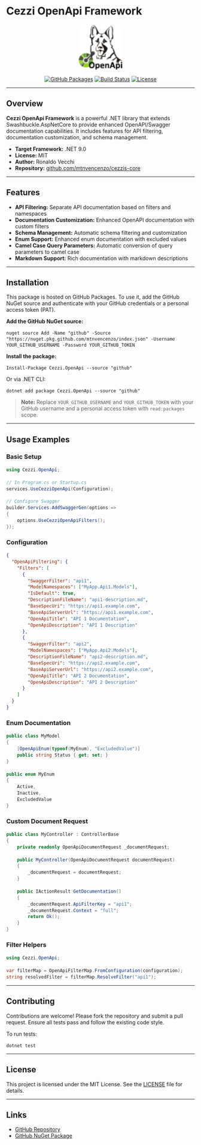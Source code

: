 # Cezzi OpenApi Framework

<p align="center">
  <img src="src/Cezzi.OpenApi/.pack/cezzi-openapi.png" alt="Cezzi OpenApi Logo" width="120" />
</p>

<p align="center">
  <a href="https://github.com/mtnvencenzo/cezzis-core/pkgs/nuget/Cezzi.OpenApi"><img src="https://img.shields.io/badge/GitHub%20Packages-Cezzi.OpenApi-blue?logo=github" alt="GitHub Packages"></a>
  <a href="https://github.com/mtnvencenzo/cezzis-core/actions/workflows/cezzi-openapi-cicd.yaml"><img src="https://github.com/mtnvencenzo/cezzis-core/actions/workflows/cezzi-openapi-cicd.yaml/badge.svg" alt="Build Status"></a>
  <a href="https://opensource.org/licenses/MIT"><img src="https://img.shields.io/badge/license-MIT-blue.svg" alt="License"></a>
</p>

---

## Overview

**Cezzi OpenApi Framework** is a powerful .NET library that extends Swashbuckle.AspNetCore to provide enhanced OpenAPI/Swagger documentation capabilities. It includes features for API filtering, documentation customization, and schema management.

- **Target Framework:** .NET 9.0
- **License:** MIT
- **Author:** Ronaldo Vecchi
- **Repository:** [github.com/mtnvencenzo/cezzis-core](https://github.com/mtnvencenzo/cezzis-core)

---

## Features

- **API Filtering:** Separate API documentation based on filters and namespaces
- **Documentation Customization:** Enhanced OpenAPI documentation with custom filters
- **Schema Management:** Automatic schema filtering and customization
- **Enum Support:** Enhanced enum documentation with excluded values
- **Camel Case Query Parameters:** Automatic conversion of query parameters to camel case
- **Markdown Support:** Rich documentation with markdown descriptions

---

## Installation

This package is hosted on GitHub Packages. To use it, add the GitHub NuGet source and authenticate with your GitHub credentials or a personal access token (PAT).

**Add the GitHub NuGet source:**

```shell
nuget source Add -Name "github" -Source "https://nuget.pkg.github.com/mtnvencenzo/index.json" -Username YOUR_GITHUB_USERNAME -Password YOUR_GITHUB_TOKEN
```

**Install the package:**

```shell
Install-Package Cezzi.OpenApi --source "github"
```

Or via .NET CLI:

```shell
dotnet add package Cezzi.OpenApi --source "github"
```

> **Note:** Replace `YOUR_GITHUB_USERNAME` and `YOUR_GITHUB_TOKEN` with your GitHub username and a personal access token with `read:packages` scope.

---

## Usage Examples

### Basic Setup
```csharp
using Cezzi.OpenApi;

// In Program.cs or Startup.cs
services.UseCezziOpenApi(Configuration);

// Configure Swagger
builder.Services.AddSwaggerGen(options =>
{
    options.UseCezziOpenApiFilters();
});
```

### Configuration
```json
{
  "OpenApiFiltering": {
    "Filters": [
      {
        "SwaggerFilter": "api1",
        "ModelNamespaces": ["MyApp.Api1.Models"],
        "IsDefault": true,
        "DescriptionFileName": "api1-description.md",
        "BaseSpecUri": "https://api1.example.com",
        "BaseApiServerUrl": "https://api1.example.com",
        "OpenApiTitle": "API 1 Documentation",
        "OpenApiDescription": "API 1 Description"
      },
      {
        "SwaggerFilter": "api2",
        "ModelNamespaces": ["MyApp.Api2.Models"],
        "DescriptionFileName": "api2-description.md",
        "BaseSpecUri": "https://api2.example.com",
        "BaseApiServerUrl": "https://api2.example.com",
        "OpenApiTitle": "API 2 Documentation",
        "OpenApiDescription": "API 2 Description"
      }
    ]
  }
}
```

### Enum Documentation
```csharp
public class MyModel
{
    [OpenApiEnum(typeof(MyEnum), "ExcludedValue")]
    public string Status { get; set; }
}

public enum MyEnum
{
    Active,
    Inactive,
    ExcludedValue
}
```

### Custom Document Request
```csharp
public class MyController : ControllerBase
{
    private readonly OpenApiDocumentRequest _documentRequest;

    public MyController(OpenApiDocumentRequest documentRequest)
    {
        _documentRequest = documentRequest;
    }

    public IActionResult GetDocumentation()
    {
        _documentRequest.ApiFilterKey = "api1";
        _documentRequest.Context = "full";
        return Ok();
    }
}
```

### Filter Helpers
```csharp
using Cezzi.OpenApi;

var filterMap = OpenApiFilterMap.FromConfiguration(configuration);
string resolvedFilter = filterMap.ResolveFilter("api1");
```

---

## Contributing

Contributions are welcome! Please fork the repository and submit a pull request. Ensure all tests pass and follow the existing code style.

To run tests:
```shell
dotnet test
```

---

## License

This project is licensed under the MIT License. See the [LICENSE](../LICENSE) file for details.

---

## Links
- [GitHub Repository](https://github.com/mtnvencenzo/cezzis-core)
- [GitHub NuGet Package](https://github.com/mtnvencenzo/cezzis-core/pkgs/nuget/Cezzi.OpenApi)
